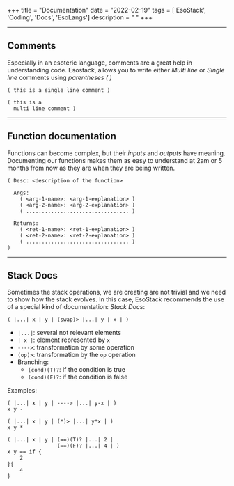 +++
title = "Documentation"
date = "2022-02-19"
tags = ['EsoStack', 'Coding', 'Docs', 'EsoLangs']
description = " "
+++

---

## Comments

Especially in an esoteric language, comments are a great help in understanding code. Esostack, allows you to write either _Multi line_ or _Single line_ comments using _parentheses ( )_

```
( this is a single line comment )
```

```
( this is a
  multi line comment )
```

---

## Function documentation

Functions can become complex, but their _inputs_ and _outputs_ have meaning. Documenting our functions makes them as easy to understand at 2am or 5 months from now as they are when they are being written.

```
( Desc: <description of the function>

  Args:
    ( <arg-1-name>: <arg-1-explanation> )
    ( <arg-2-name>: <arg-2-explanation> )
    ( ................................. )

  Returns:
    ( <ret-1-name>: <ret-1-explanation> )
    ( <ret-2-name>: <ret-2-explanation> )
    ( ................................. )
)
```

---

## Stack Docs

Sometimes the stack operations, we are creating are not trivial and we need to show how the stack evolves. In this case, EsoStack recommends the use of a special kind of documentation: _Stack Docs_:

```
( |...| x | y | (swap)> |...| y | x | )
```

- `|...|`: several not relevant elements
- `| x |`: element represented by `x`
- `---->`: transformation by some operation
- `(op)>`: transformation by the `op` operation
- Branching:
  - `(cond)(T)?`: if the condition is true
  - `(cond)(F)?`: if the condition is false

Examples:

```
( |...| x | y | ----> |...| y-x | )
x y -
```

```
( |...| x | y | (*)> |...| y*x | )
x y *
```

```
( |...| x | y | (==)(T)? |...| 2 |
                (==)(F)? |...| 4 | )
x y == if {
    2
}{
    4
}
```
